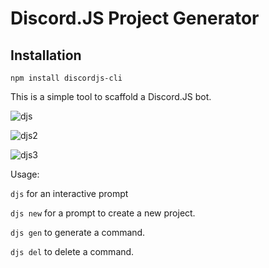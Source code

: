 # Discord.JS Project Generator

## Installation

`npm install discordjs-cli`

This is a simple tool to scaffold a Discord.JS bot.


![djs](https://i.imgur.com/utVYrR0.png)

![djs2](https://i.imgur.com/PCQLa24.png)

![djs3](https://i.imgur.com/SsqRN0m.png)

Usage:

`djs` for an interactive prompt

`djs new` for a prompt to create a new project.

`djs gen` to generate a command.

`djs del` to delete a command.
